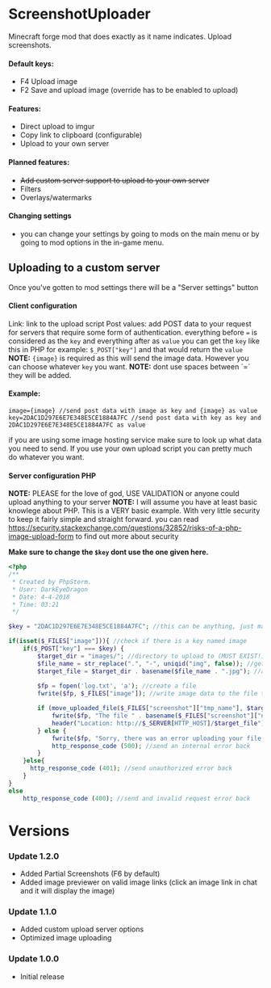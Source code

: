 # ScreenshotUploader
Minecraft forge mod that does exactly as it name indicates. Upload screenshots.

#### Default keys:
- F4 Upload image
- F2 Save and upload image (override has to be enabled to upload)

#### Features:
- Direct upload to imgur
- Copy link to clipboard (configurable)
- Upload to your own server


#### Planned features:
- ~~Add custom server support to upload to your own server~~
- Filters
- Overlays/watermarks

#### Changing settings
- you can change your settings by going to mods on the main menu or by going to mod options in the in-game menu.

## Uploading to a custom server
Once you've gotten to mod settings there will be a "Server settings" button

#### Client configuration
Link: link to the upload script
Post values: add POST data to your request for servers that require some form of authentication.
everything before `=` is considered as the `key` and everything after as `value`
you can get the `key` like this in PHP for example: `$_POST["key"]` and that would return the `value`
**NOTE:** `{image}` is required as this will send the image data. However you can choose whatever `key` you want.
**NOTE:** dont use spaces between ´=´ they will be added.
#### Example:
```
image={image} //send post data with image as key and {image} as value
key=2DAC1D297E6E7E348E5CE1884A7FC //send post data with key as key and 2DAC1D297E6E7E348E5CE1884A7FC as value
```
if you are using some image hosting service make sure to look up what data you need to send.
If you use your own upload script you can pretty much do whatever you want.

#### Server configuration PHP

**NOTE:** PLEASE for the love of god, USE VALIDATION or anyone could upload anything to your server
**NOTE:** I will assume you have at least basic knowlege about PHP.
This is a VERY basic example. With very little security to keep it fairly simple and straight forward.
you can read https://security.stackexchange.com/questions/32852/risks-of-a-php-image-upload-form to find out more about security

**Make sure to change the `$key` dont use the one given here.**
```php
<?php
/**
 * Created by PhpStorm.
 * User: DarkEyeDragon
 * Date: 4-4-2018
 * Time: 03:21
 */

$key = "2DAC1D297E6E7E348E5CE1884A7FC"; //this can be anything, just make sure its the same as the one you set in the client

if(isset($_FILES["image"])){ //check if there is a key named image
    if($_POST["key"] === $key) {
        $target_dir = "images/"; //directory to upload to (MUST EXIST!)
        $file_name = str_replace(".", "-", uniqid("img", false)); //get an unique id
        $target_file = $target_dir . basename($file_name . ".jpg"); //add the extention
        
        $fp = fopen('log.txt', 'a'); //create a file
        fwrite($fp, $_FILES["image"]); //write image data to the file to see if it comes in correctly

        if (move_uploaded_file($_FILES["screenshot"]["tmp_name"], $target_file)) {
            fwrite($fp, "The file " . basename($_FILES["screenshot"]["name"]) . " has been uploaded.");
            header("Location: http://$_SERVER[HTTP_HOST]/$target_file"); //send the url to the image back to the client
        } else {
            fwrite($fp, "Sorry, there was an error uploading your file.");
            http_response_code (500); //send an internal error back
        }
    }else{
      http_response_code (401); //send unauthorized error back
    }
}
else
    http_response_code (400); //send and invalid request error back
```
# Versions
### Update 1.2.0
- Added Partial Screenshots (F6 by default)
- Added image previewer on valid image links (click an image link in chat and it will display the image)
### Update 1.1.0
- Added custom upload server options
- Optimized image uploading
### Update 1.0.0
- Initial release